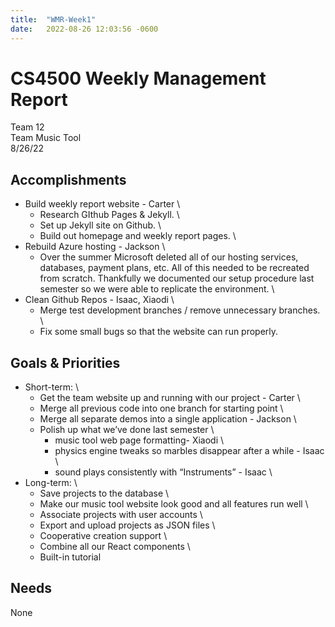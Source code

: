```yaml
---
title:  "WMR-Week1"
date:   2022-08-26 12:03:56 -0600
---
```

# CS4500 Weekly Management Report

Team 12 \
Team Music Tool \
8/26/22

## Accomplishments

- Build weekly report website - Carter \
  - Research GIthub Pages & Jekyll. \
  - Set up Jekyll site on Github. \
  - Build out homepage and weekly report pages. \
- Rebuild Azure hosting - Jackson \
  - Over the summer Microsoft deleted all of our hosting services, databases, payment plans, etc. All of this needed to be recreated from scratch. Thankfully we documented our setup procedure last semester so we were able to replicate the environment. \
- Clean Github Repos - Isaac, Xiaodi \
  - Merge test development branches / remove unnecessary branches. \
  - Fix some small bugs so that the website can run properly.

## Goals & Priorities

- Short-term: \
  - Get the team website up and running with our project - Carter \
  - Merge all previous code into one branch for starting point \
  - Merge all separate demos into a single application - Jackson \
  - Polish up what we’ve done last semester \
    - music tool web page formatting- Xiaodi \
    - physics engine tweaks so marbles disappear after a while - Isaac \
    - sound plays consistently with “Instruments” - Isaac \
- Long-term: \
  - Save projects to the database \
  - Make our music tool website look good and all features run well \
  - Associate projects with user accounts \
  - Export and upload projects as JSON files \
  - Cooperative creation support \
  - Combine all our React components \
  - Built-in tutorial

## Needs

None
